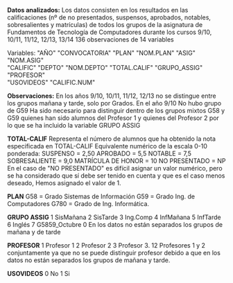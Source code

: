 **Datos analizados:**
Los datos consisten en los resultados en las calificaciones (nº de no presentados, suspensos, aprobados, notables, sobresalientes y matrículas) de todos los grupos de la asignatura de Fundamentos de Tecnología de Computadores durante los cursos 9/10, 10/11, 11/12, 12/13, 13/14
136 observaciones de 14 variables

Variables:
"AÑO"        "CONVOCATORIA" "PLAN"         "NOM.PLAN"     "ASIG"         "NOM.ASIG"    
 "CALIFIC"      "DEPTO"        "NOM.DEPTO"    "TOTAL.CALIF"  "GRUPO_ASSIG"  "PROFESOR"    
"USOVIDEOS"    "CALIFIC.NUM"

**Observaciones:**
En los años 9/10, 10/11, 11/12, 12/13 no se distingue entre los grupos mañana y tarde, solo por Grados.
En el año 9/10 No hubo grupo de G59
Ha sido necesario para distinguir dentro de los grupos mixtos G58 y G59 quienes han sido alumnos del Profesor 1 y  quienes del Profesor 2 por lo que se ha incluido la variable GRUPO ASSIG

**TOTAL-CALIF**
Representa el número de alumnos que ha obtenido la nota especificada en  TOTAL-CALIF
Equivalente numérico de la escala 0-10 ponderada: 
SUSPENSO = 2,50
APROBADO = 5,5 
NOTABLE = 7,5 
SOBRESALIENTE = 9,0 
MATRÍCULA DE HONOR = 10 
NO PRESENTADO = NP
En el caso de "NO PRESENTADO" es difícil asignar un valor numérico, pero se ha considerado que sí debe ser tenido en cuenta y que es el caso menos deseado, Hemos asignado el valor de 1.

**PLAN**
G58 = Grado Sistemas de Información
G59 = Grado Ing. de Computadores
 G780 = Grado de Ing. Informática.

**GRUPO ASSIG**
1	SisMañana
2	SisTarde
3	Ing.Comp
4	InfMañana
5	InfTarde
6	Inglés
7	G5859_Octubre
0	En los datos no están separados los grupos de mañana y de tarde

**PROFESOR**
1	Profesor 1
2	Profesor 2
3	Profesor 3.
12	Profesores 1 y 2 conjuntamente ya que no se puede distinguir profesor debido a que en los datos no están separados los grupos de  mañana y tarde.

**USOVIDEOS**
0	No
1	Si
